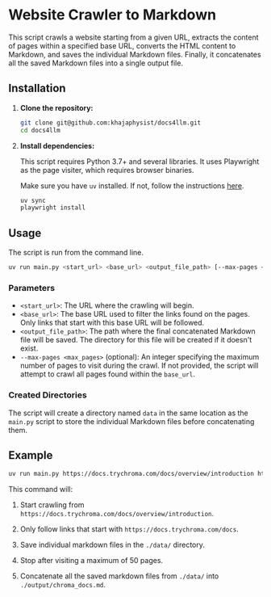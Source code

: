 # Website Crawler to Markdown

This script crawls a website starting from a given URL, extracts the content of pages within a specified base URL, converts the HTML content to Markdown, and saves the individual Markdown files. Finally, it concatenates all the saved Markdown files into a single output file.

## Installation

1.  **Clone the repository:**

    ```bash
    git clone git@github.com:khajaphysist/docs4llm.git
    cd docs4llm
    ```

2.  **Install dependencies:**

    This script requires Python 3.7+ and several libraries. It uses Playwright as the page visiter, which requires browser binaries.

    Make sure you have `uv` installed. If not, follow the instructions [here](https://github.com/astral-sh/uv).

    ```bash
    uv sync
    playwright install
    ```

## Usage

The script is run from the command line.

```bash
uv run main.py <start_url> <base_url> <output_file_path> [--max-pages <max_pages>]
```

### Parameters

*   `<start_url>`: The URL where the crawling will begin.
*   `<base_url>`: The base URL used to filter the links found on the pages. Only links that start with this base URL will be followed.
*   `<output_file_path>`: The path where the final concatenated Markdown file will be saved. The directory for this file will be created if it doesn't exist.
*   `--max-pages <max_pages>` (optional): An integer specifying the maximum number of pages to visit during the crawl. If not provided, the script will attempt to crawl all pages found within the `base_url`.

### Created Directories

The script will create a directory named `data` in the same location as the `main.py` script to store the individual Markdown files before concatenating them.

## Example

```bash
uv run main.py https://docs.trychroma.com/docs/overview/introduction https://docs.trychroma.com/docs ./output/chroma_docs.md --max-pages 50
```

This command will:

1.  Start crawling from `https://docs.trychroma.com/docs/overview/introduction`.

2.  Only follow links that start with `https://docs.trychroma.com/docs`.

3.  Save individual markdown files in the `./data/` directory.

4.  Stop after visiting a maximum of 50 pages.

5.  Concatenate all the saved markdown files from `./data/` into
    `./output/chroma_docs.md`.
